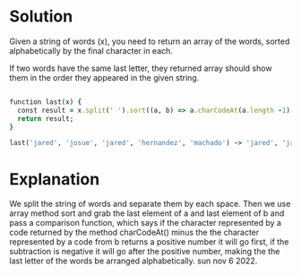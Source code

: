 # Solution

Given a string of words (x), you need to return an array of the words, sorted alphabetically by the final character in each.

If two words have the same last letter, they returned array should show them in the order they appeared in the given string.

```ruby

function last(x) {
  const result = x.split(' ').sort((a, b) => a.charCodeAt(a.length -1) - b.charCodeAt(b.length -1));
  return result;
}

last('jared', 'josue', 'jared', 'hernandez', 'machado') -> 'jared', 'jared', 'josue', 'machado', 'hernandez'.

```

# Explanation

We split the string of words and separate them by each space. Then we use array method sort and grab the last element of a and last element of b and pass a comparison function, which says if the character represented by a code returned by the method charCodeAt() minus the the character represented by a code from b returns a positive number it will go first, if the subtraction is negative it will go after the positive number, making the the last letter of the words be arranged alphabetically. sun nov 6 2022.
